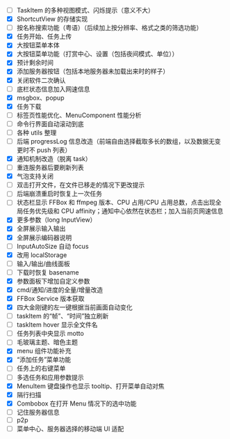 - [ ] TaskItem 的多种视图模式、闪烁提示（意义不大）
- [x] ShortcutView 的存储实现
- [ ] 按名称搜索功能（粤语）（后续加上按分辨率、格式之类的筛选功能）
- [x] 任务开始、任务上传
- [x] 大按钮菜单本体
- [x] 大按钮菜单功能（打赏中心、设置（包括夜间模式、单位））
- [x] 预计剩余时间
- [x] 添加服务器按钮（包括本地服务器未加载出来时的样子）
- [x] 关闭软件二次确认
- [ ] 底栏状态信息加入网速信息
- [x] msgbox、popup
- [x] 任务下载
- [ ] 标签页性能优化、MenuComponent 性能分析
- [ ] 命令行界面自动滚动到底
- [ ] 各种 utils 整理
- [ ] 后端 progressLog 信息改造（前端自由选择截取多长的数组，以及数据无变更时不 push 列表）
- [x] 通知机制改造（脱离 task）
- [ ] 重连服务器后要刷新列表
- [x] 气泡支持关闭
- [ ] 双击打开文件，在文件已移走的情况下更改提示
- [ ] 后端崩溃重启时恢复上一次任务
- [ ] 状态栏显示 FFBox 和 ffmpeg 版本、CPU 占用/CPU 占用总数，点击出现全局任务优先级和 CPU affinity；通知中心依然在状态栏；加入当前页网速信息
- [x] 更多参数（long InputView）
- [x] 全屏展示输入输出
- [x] 全屏展示编码器说明
- [ ] InputAutoSize 自动 focus
- [x] 改用 localStorage
- [ ] 输入/输出/曲线面板
- [ ] 下载时恢复 basename
- [x] 参数面板下增加自定义参数
- [x] cmd/通知/进度的全量/增量改造
- [x] FFBox Service 版本获取
- [x] 四大金刚键的左一键根据当前画面自动变化
- [ ] taskItem 的“帧”、“时间”独立刷新
- [ ] taskItem hover 显示全文件名
- [ ] 任务列表中央显示 motto
- [ ] 毛玻璃主题、暗色主题
- [x] menu 组件功能补充
- [x] “添加任务”菜单功能
- [ ] 任务上的右键菜单
- [ ] 多选任务和应用参数提示
- [x] MenuItem 键盘操作也显示 tooltip、打开菜单自动对焦
- [x] 隔行扫描
- [x] Combobox 在打开 Menu 情况下的选中功能
- [ ] 记住服务器信息
- [ ] p2p
- [ ] 菜单中心、服务器选择的移动端 UI 适配